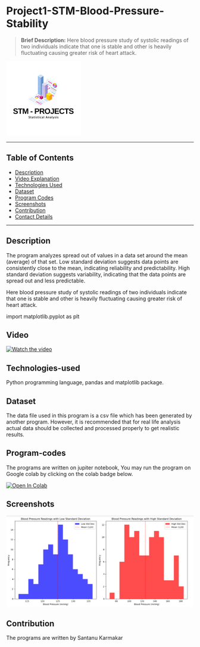 # Project1-STM-Blood-Pressure-Stability
> **Brief Description:** Here blood pressure study of systolic readings of two individuals indicate that one is stable and other is heavily fluctuating causing greater risk of heart attack.

![Project Logo](STMProjects.png)

---

## Table of Contents

- [Description](#description)
- [Video Explanation](#video)
- [Technologies Used](#technologies-used)
- [Dataset](#dataset)
- [Program Codes ](#program-codes)
- [Screenshots](#screenshots)
- [Contribution](#contributipn)
- [Contact Details](#contact-details)

---

## Description

The program analyzes spread out of values in a data set around the mean (average) of that set. Low standard deviation suggests data points are consistently close to the mean, indicating reliability and predictability. High standard deviation suggests variability, indicating that the data points are spread out and less predictable.

Here blood pressure study of systolic readings of two individuals indicate that one is stable and other is heavily fluctuating causing greater risk of heart attack.

import matplotlib.pyplot as plt

## Video

[![Watch the video](https://img.youtube.com/vi/tbd/hqdefault.jpg)](https://www.youtube.com/watch?v=tbd)

## Technologies-used

Python programming language, pandas and matplotlib package.

## Dataset

The data file used in this program is a csv file which has been generated by another program. However, it is recommended that for real life analysis actual data should be collected and processed properly to get realistic results.

## Program-codes

The programs are written on jupiter notebook, You may run the program on Google colab by clicking on the colab badge below.

[![Open In Colab](https://colab.research.google.com/assets/colab-badge.svg)](https://colab.research.google.com/github/fromsantanu/Project1-EDA-Dengue-Trend/blob/main/Project-1-Dengue-Trend-Over-Time.ipynb)

## Screenshots

![Program Output](output.png)

## Contribution

The programs are written by Santanu Karmakar
